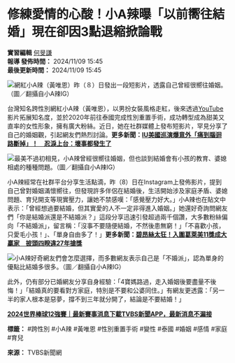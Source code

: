 # 修練愛情的心酸！小A辣曝「以前嚮往結婚」現在卻因3點退縮掀論戰

**實習編輯** [何旻謙](/news/searchresult/news?search_text=何旻謙)  
**報導 發佈時間：** 2024/11/09 15:45  
**最後更新時間：** 2024/11/09 15:45  

![網紅小A辣（黃唯恩）昨（８）日發出一段短影片，透露自己曾經很嚮往婚姻。（圖／翻攝自小A辣IG）](https://cc.tvbs.com.tw/img/upload/2024/11/09/20241109152439-bd2ca987.jpg)

台灣知名跨性別網紅小A辣（黃唯恩），以男扮女裝風格走紅，後來透過[YouTube](https://news.tvbs.com.tw/news/searchresult/YouTube/news?from=autotag)影片拓展知名度，並於2020年前往泰國完成性別重置手術，成功轉型成為甜美又直率的女性形象，擁有廣大粉絲。近日，她在社群媒體上發布短影片，罕見分享了自己的婚姻觀，引起網友們熱烈討論。**更多新聞：[IU美國巡演爆意外「痛到腦迴路斷掉」！　忍淚上台：壞事都發生了](https://news.tvbs.com.tw/entertainment/2680311?from=life_related)**

![最美不過初相見，小A辣曾經很嚮往婚姻，但也談到結婚會有小孩的教育、婆媳相處的種種問題。（圖／翻攝自小A辣IG）](https://cc.tvbs.com.tw/img/upload/2017/11/09/20171109193947-11b8e8d3.png)

小A辣經常在社群平台分享生活點滴，昨（8）日在Instagram上發佈影片，提到自己曾對婚姻滿懷嚮往，但發現許多伴侶在結婚後，生活開始涉及家庭矛盾、婆媳問題、育兒開支等現實壓力，讓她不禁感嘆：「感覺壓力好大。」小A辣也在貼文中表示：「曾經想過要結婚，但其實愛的人不一定非得進入婚姻。」她還好奇詢問網友們「你是結婚派還是不結婚派？」這段分享迅速引發超過兩千個讚，大多數粉絲偏向「不結婚派」，留言稱：「沒事不要隨便結婚，不然後患無窮！」「不喜歡小孩，只愛毛小孩！」、「單身自由多了！」**更多新聞：[碧昂絲太狂！入圍葛萊美11獎成大贏家　披頭四睽違27年搶獎](https://news.tvbs.com.tw/entertainment/2680265?from=life_related)**

![小A辣好奇網友們會怎麼選擇，而多數網友表示自己是「不婚派」，認為單身的優點比結婚多很多。（圖／翻攝自小A辣IG）](https://cc.tvbs.com.tw/img/upload/2017/11/09/20171109193947-11b8e8d3.png)

此外，仍有部分已婚網友分享自身經驗：「4寶媽路過，走入婚姻後要盡量不後悔！」「結婚真的要看對方家庭，特別是不要和公婆同住。」有網友更透露：「另一半的家人根本是惡夢，撐不到三年就分開了，結論是不要結婚！」

**[2024世界棒球12強賽｜最新賽事消息](https://news.tvbs.com.tw/events/wbsc-premier-12-2024?from=articleend)[下載TVBS新聞APP，最新消息不漏接](https://graphics.tvbs.com.tw/redirect/news/news_articleend.html)**

**標籤：** #跨性別 #小A辣 #黃唯恩 #性別重置手術 #變性 #泰國 #婚姻 #感情 #家庭 #育兒

**來源：** TVBS新聞網
<!-- tcd_original_link https://news.tvbs.com.tw/entertainment/2680363 -->
